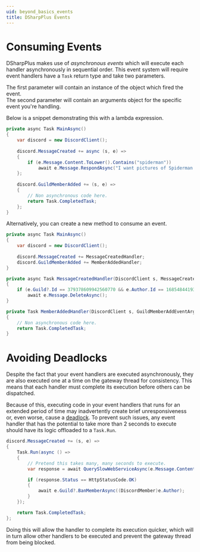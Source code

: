 ```yaml
---
uid: beyond_basics_events
title: DSharpPlus Events
---
```


# Consuming Events
DSharpPlus makes use of *asynchronous events* which will execute each handler asynchronously in sequential order. 
This event system will require event handlers have a `Task` return type and take two parameters.

The first parameter will contain an instance of the object which fired the event.<br/>
The second parameter will contain an arguments object for the specific event you're handling.

Below is a snippet demonstrating this with a lambda expression.
```cs
private async Task MainAsync()
{
    var discord = new DiscordClient();
	
    discord.MessageCreated += async (s, e) =>
    {
        if (e.Message.Content.ToLower().Contains("spiderman")) 
            await e.Message.RespondAsync("I want pictures of Spiderman!");
    };
	
	discord.GuildMemberAdded += (s, e) =>
    {
        // Non asynchronous code here.
        return Task.CompletedTask;
    };
}
```

Alternatively, you can create a new method to consume an event.
```cs
private async Task MainAsync()
{
    var discord = new DiscordClient();
	
    discord.MessageCreated += MessageCreatedHandler;
	discord.GuildMemberAdded += MemberAddedHandler;
}

private async Task MessageCreatedHandler(DiscordClient s, MessageCreateEventArgs e)
{
    if (e.Guild?.Id == 379378609942560770 && e.Author.Id == 168548441939509248)
        await e.Message.DeleteAsync();
}

private Task MemberAddedHandler(DiscordClient s, GuildMemberAddEventArgs e)
{
    // Non asynchronous code here.
    return Task.CompletedTask;
}
```

# Avoiding Deadlocks
Despite the fact that your event handlers are executed asynchronously, they are also executed one at a time on the gateway thread for consistency. 
This means that each handler must complete its execution before others can be dispatched. 

Because of this, executing code in your event handlers that runs for an extended period of time may inadvertently 
create brief unresponsiveness or, even worse, cause a [deadlock](https://en.wikipedia.org/wiki/Deadlock).
To prevent such issues, any event handler that has the potential to take more than 2 seconds to execute should have its logic offloaded to a `Task.Run`.

```cs
discord.MessageCreated += (s, e) =>
{
    Task.Run(async () =>
    {
        // Pretend this takes many, many seconds to execute.
        var response = await QuerySlowWebServiceAsync(e.Message.Content);

        if (response.Status == HttpStatusCode.OK)
		{
			await e.Guild?.BanMemberAsync((DiscordMember)e.Author);
        }
    });

	return Task.CompletedTask;
};
```
Doing this will allow the handler to complete its execution quicker, which will in turn allow other handlers to be executed and prevent the gateway thread from being blocked.